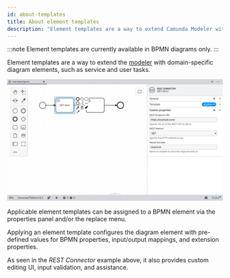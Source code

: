 ```yaml
---
id: about-templates
title: About element templates
description: "Element templates are a way to extend Camunda Modeler with domain-specific diagram elements, such as service and user tasks."
---
```


:::note
Element templates are currently available in BPMN diagrams only.
:::

Element templates are a way to extend the [modeler](https://camunda.org/bpmn/tool/) with domain-specific diagram elements, such as service and user tasks.

![Custom fields in Desktop Modeler](./img/overview.png)

Applicable element templates can be assigned to a BPMN element via the properties panel and/or the replace menu.

Applying an element template configures the diagram element with pre-defined values for BPMN properties, input/output mappings, and extension properties.

As seen in the _REST Connector_ example above, it also provides custom editing UI, input validation, and assistance.
